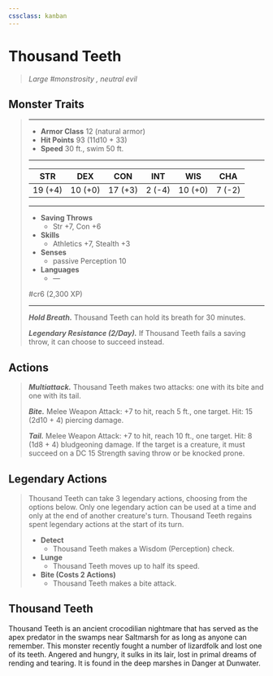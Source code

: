 ```yaml
---
cssclass: kanban
---
```


# Thousand Teeth
>*Large #monstrosity , neutral evil*
## Monster Traits
>___
>- **Armor Class** 12 (natural armor)
>- **Hit Points** 93 (11d10 + 33)
>- **Speed** 30 ft., swim 50 ft.
>___
>|STR|DEX|CON|INT|WIS|CHA|
>|:---:|:---:|:---:|:---:|:---:|:---:|
>|19 (+4)|10 (+0)|17 (+3)|2 (-4)|10 (+0)|7 (-2)|
>___
>- **Saving Throws**
>	 - Str +7, Con +6
>- **Skills**
>	 - Athletics +7, Stealth +3
>- **Senses**
>	 - passive Perception 10
>- **Languages**
>	 - —
>
> #cr6 (2,300 XP)
>___
>***Hold Breath.*** Thousand Teeth can hold its breath for 30 minutes.  
>
>***Legendary Resistance (2/Day).*** If Thousand Teeth fails a saving throw, it can choose to succeed instead.  
>
## Actions
>***Multiattack.*** Thousand Teeth makes two attacks: one with its bite and one with its tail.  
>
>***Bite.*** Melee Weapon Attack: +7 to hit, reach 5 ft., one target. Hit: 15 (2d10 + 4) piercing damage.  
>
>***Tail.*** Melee Weapon Attack: +7 to hit, reach 10 ft., one target. Hit: 8 (1d8 + 4) bludgeoning damage. If the target is a creature, it must succeed on a DC 15 Strength saving throw or be knocked prone.  
>
## Legendary Actions
>Thousand Teeth can take 3 legendary actions, choosing from the options below. Only one legendary action can be used at a time and only at the end of another creature's turn. Thousand Teeth regains spent legendary actions at the start of its turn.
>
>- **Detect**
>	- Thousand Teeth makes a Wisdom (Perception) check.
>- **Lunge**
>	- Thousand Teeth moves up to half its speed.
>- **Bite (Costs 2 Actions)**
>	- Thousand Teeth makes a bite attack.
## Thousand Teeth
Thousand Teeth is an ancient crocodilian nightmare that has served as the apex predator in the swamps near Saltmarsh for as long as anyone can remember. This monster recently fought a number of lizardfolk and lost one of its teeth. Angered and hungry, it sulks in its lair, lost in primal dreams of rending and tearing. It is found in the deep marshes in Danger at Dunwater.
